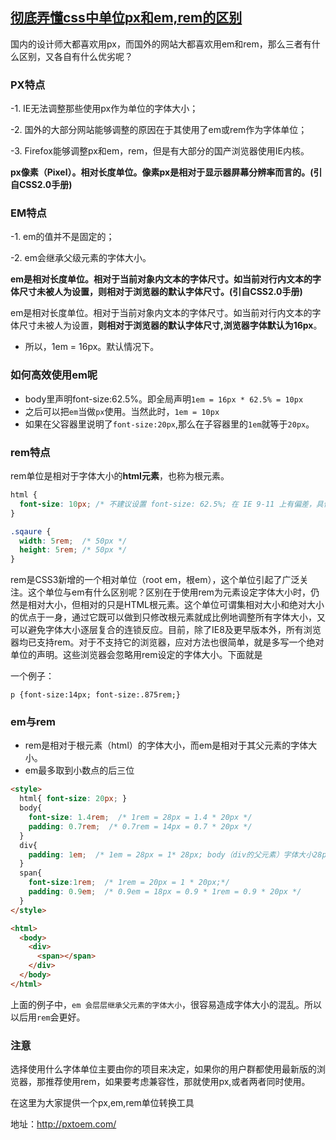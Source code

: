 ## [彻底弄懂css中单位px和em,rem的区别](https://www.cnblogs.com/wuguoyuan/p/rem.html)

国内的设计师大都喜欢用px，而国外的网站大都喜欢用em和rem，那么三者有什么区别，又各自有什么优劣呢？

### PX特点

-1. IE无法调整那些使用px作为单位的字体大小；

-2. 国外的大部分网站能够调整的原因在于其使用了em或rem作为字体单位；

-3. Firefox能够调整px和em，rem，但是有大部分的国产浏览器使用IE内核。

**px像素（Pixel）。相对长度单位。像素px是相对于显示器屏幕分辨率而言的。(引自CSS2.0手册)**

### EM特点

-1. em的值并不是固定的；

-2. em会继承父级元素的字体大小。

**em是相对长度单位。相对于当前对象内文本的字体尺寸。如当前对行内文本的字体尺寸未被人为设置，则相对于浏览器的默认字体尺寸。(引自CSS2.0手册)**

em是相对长度单位。相对于当前对象内文本的字体尺寸。如当前对行内文本的字体尺寸未被人为设置，**则相对于浏览器的默认字体尺寸,浏览器字体默认为16px**。

- 所以，1em = 16px。默认情况下。

### 如何高效使用em呢

- body里声明font-size:62.5%。即全局声明`1em = 16px * 62.5% = 10px`
- 之后可以把`em`当做`px`使用。当然此时，`1em = 10px`
- 如果在父容器里说明了`font-size:20px`,那么在子容器里的`1em`就等于`20px`。

### rem特点

rem单位是相对于字体大小的**html元素**，也称为根元素。

```css
html {
  font-size: 10px; /* 不建议设置 font-size: 62.5%; 在 IE 9-11 上有偏差，具体表现为 1rem = 9.93px。 */
}

.sqaure {
  width: 5rem;  /* 50px */
  height: 5rem; /* 50px */
}
```

rem是CSS3新增的一个相对单位（root em，根em），这个单位引起了广泛关注。这个单位与em有什么区别呢？区别在于使用rem为元素设定字体大小时，仍然是相对大小，但相对的只是HTML根元素。这个单位可谓集相对大小和绝对大小的优点于一身，通过它既可以做到只修改根元素就成比例地调整所有字体大小，又可以避免字体大小逐层复合的连锁反应。目前，除了IE8及更早版本外，所有浏览器均已支持rem。对于不支持它的浏览器，应对方法也很简单，就是多写一个绝对单位的声明。这些浏览器会忽略用rem设定的字体大小。下面就是

一个例子：

```
p {font-size:14px; font-size:.875rem;}
```

### em与rem

- rem是相对于根元素（html）的字体大小，而em是相对于其父元素的字体大小。
- em最多取到小数点的后三位

```html
<style>
  html{ font-size: 20px; }
  body{ 
    font-size: 1.4rem;  /* 1rem = 28px = 1.4 * 20px */
    padding: 0.7rem;  /* 0.7rem = 14px = 0.7 * 20px */
  } 
  div{
    padding: 1em;  /* 1em = 28px = 1* 28px; body（div的父元素）字体大小28px */
  }
  span{
    font-size:1rem;  /* 1rem = 20px = 1 * 20px;*/
    padding: 0.9em;  /* 0.9em = 18px = 0.9 * 1rem = 0.9 * 20px */
  }
</style>

<html>
  <body>
    <div>   
      <span></span>  
    </div>
  </body>
</html>
```

上面的例子中，`em 会层层继承父元素的字体大小`，很容易造成字体大小的混乱。所以以后用`rem`会更好。

### 注意

选择使用什么字体单位主要由你的项目来决定，如果你的用户群都使用最新版的浏览器，那推荐使用rem，如果要考虑兼容性，那就使用px,或者两者同时使用。

在这里为大家提供一个px,em,rem单位转换工具

地址：http://pxtoem.com/
